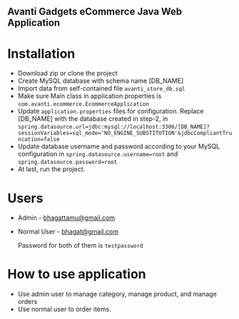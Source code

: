 Avanti Gadgets eCommerce Java Web Application
--------------

# Installation
+ Download zip or clone the project
+ Create MySQL database with schema name [DB_NAME]
+ Import data from self-contained file `avanti_store_db.sql`
+ Make sure Main class in application properties is `com.avanti.ecommerce.EcommerceApplication`
+ Update `application.properties` files for configuration. Replace [DB_NAME] with the database created in step-2, in `spring.datasource.url=jdbc:mysql://localhost:3306/[DB_NAME]?sessionVariables=sql_mode='NO_ENGINE_SUBSTITUTION'&jdbcCompliantTruncation=false`
+ Update database username and password according to your MySQL configuration in `spring.datasource.username=root` and `spring.datasource.password=root`
+ At last, run the project.

# Users
+ Admin - bhagattamu@gmail.com
+ Normal User - bhagat@gmail.com
  
  Password for both of them is `testpassword`

# How to use application

+ Use admin user to manage category, manage product, and manage orders
+ Use normal user to order items.



